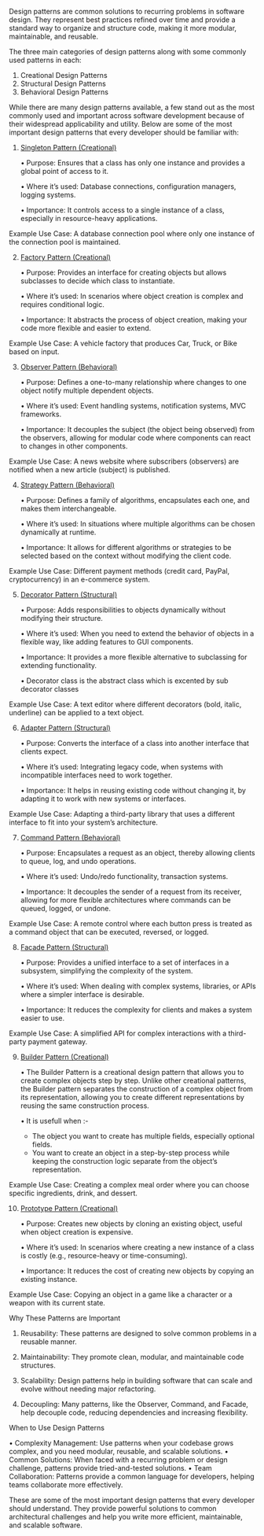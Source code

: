 Design patterns are common solutions to recurring problems in software design. They represent best practices refined over time and provide a standard way to organize and structure code, making it more modular, maintainable, and reusable.

The three main categories of design patterns along with some commonly used patterns in each:

1. Creational Design Patterns
2. Structural Design Patterns
3. Behavioral Design Patterns

While there are many design patterns available, a few stand out as the most commonly used and important across software development because of their widespread applicability and utility. Below are some of the most important design patterns that every developer should be familiar with:

1. [Singleton Pattern (Creational)](https://github.com/Abhinav-gupta103/DesignPatterns-in-java/tree/main/Singelton)

   • Purpose: Ensures that a class has only one instance and provides a global point of access to it.

   • Where it’s used: Database connections, configuration managers, logging systems.

   • Importance: It controls access to a single instance of a class, especially in resource-heavy applications.

Example Use Case: A database connection pool where only one instance of the connection pool is maintained.

2. [Factory Pattern (Creational)](https://github.com/Abhinav-gupta103/DesignPatterns-in-java/tree/main/Factory_Design)

   • Purpose: Provides an interface for creating objects but allows subclasses to decide which class to instantiate.

   • Where it’s used: In scenarios where object creation is complex and requires conditional logic.

   • Importance: It abstracts the process of object creation, making your code more flexible and easier to extend.

Example Use Case: A vehicle factory that produces Car, Truck, or Bike based on input.

3. [Observer Pattern (Behavioral)](https://github.com/Abhinav-gupta103/DesignPatterns-in-java/tree/main/Observer_Pattern)

   • Purpose: Defines a one-to-many relationship where changes to one object notify multiple dependent objects.

   • Where it’s used: Event handling systems, notification systems, MVC frameworks.

   • Importance: It decouples the subject (the object being observed) from the observers, allowing for modular code where components can react to changes in other components.

Example Use Case: A news website where subscribers (observers) are notified when a new article (subject) is published.

4. [Strategy Pattern (Behavioral)](https://github.com/Abhinav-gupta103/DesignPatterns-in-java/tree/main/StrategyPattern)

   • Purpose: Defines a family of algorithms, encapsulates each one, and makes them interchangeable.

   • Where it’s used: In situations where multiple algorithms can be chosen dynamically at runtime.

   • Importance: It allows for different algorithms or strategies to be selected based on the context without modifying the client code.

Example Use Case: Different payment methods (credit card, PayPal, cryptocurrency) in an e-commerce system.

5. [Decorator Pattern (Structural)](https://github.com/Abhinav-gupta103/DesignPatterns-in-java/tree/main/Decorator_Pattern)

   • Purpose: Adds responsibilities to objects dynamically without modifying their structure.

   • Where it’s used: When you need to extend the behavior of objects in a flexible way, like adding features to GUI components.

   • Importance: It provides a more flexible alternative to subclassing for extending functionality.

   • Decorator class is the abstract class which is excented by sub decorator classes

Example Use Case: A text editor where different decorators (bold, italic, underline) can be applied to a text object.

6. [Adapter Pattern (Structural)](https://github.com/Abhinav-gupta103/DesignPatterns-in-java/tree/main/Adapter_Pattern)

   • Purpose: Converts the interface of a class into another interface that clients expect.

   • Where it’s used: Integrating legacy code, when systems with incompatible interfaces need to work together.

   • Importance: It helps in reusing existing code without changing it, by adapting it to work with new systems or interfaces.

Example Use Case: Adapting a third-party library that uses a different interface to fit into your system’s architecture.

7. [Command Pattern (Behavioral)](https://github.com/Abhinav-gupta103/DesignPatterns-in-java/tree/main/Command_Pattern)

   • Purpose: Encapsulates a request as an object, thereby allowing clients to queue, log, and undo operations.

   • Where it’s used: Undo/redo functionality, transaction systems.

   • Importance: It decouples the sender of a request from its receiver, allowing for more flexible architectures where commands can be queued, logged, or undone.

Example Use Case: A remote control where each button press is treated as a command object that can be executed, reversed, or logged.

8. [Facade Pattern (Structural)](https://github.com/Abhinav-gupta103/DesignPatterns-in-java/tree/main/Facade_Pattern)

   • Purpose: Provides a unified interface to a set of interfaces in a subsystem, simplifying the complexity of the system.

   • Where it’s used: When dealing with complex systems, libraries, or APIs where a simpler interface is desirable.

   • Importance: It reduces the complexity for clients and makes a system easier to use.

Example Use Case: A simplified API for complex interactions with a third-party payment gateway.

9. [Builder Pattern (Creational)](https://github.com/Abhinav-gupta103/DesignPatterns-in-java/tree/main/Builder_Pattern)

   • The Builder Pattern is a creational design pattern that allows you to create complex objects step by step. Unlike other creational patterns, the Builder pattern separates the construction of a complex object from its representation, allowing you to create different representations by reusing the same construction process.

   • It is usefull when :-

   - The object you want to create has multiple fields, especially optional fields.
   - You want to create an object in a step-by-step process while keeping the construction logic separate from the object’s representation.

Example Use Case: Creating a complex meal order where you can choose specific ingredients, drink, and dessert.

10. [Prototype Pattern (Creational)](https://github.com/Abhinav-gupta103/DesignPatterns-in-java/tree/main/Prototype_Pattern)

    • Purpose: Creates new objects by cloning an existing object, useful when object creation is expensive.

    • Where it’s used: In scenarios where creating a new instance of a class is costly (e.g., resource-heavy or time-consuming).

    • Importance: It reduces the cost of creating new objects by copying an existing instance.

Example Use Case: Copying an object in a game like a character or a weapon with its current state.

Why These Patterns are Important

1.  Reusability: These patterns are designed to solve common problems in a reusable manner.

2.  Maintainability: They promote clean, modular, and maintainable code structures.

3.  Scalability: Design patterns help in building software that can scale and evolve without needing major refactoring.

4.  Decoupling: Many patterns, like the Observer, Command, and Facade, help decouple code, reducing dependencies and increasing flexibility.

When to Use Design Patterns

• Complexity Management: Use patterns when your codebase grows complex, and you need modular, reusable, and scalable solutions.
• Common Solutions: When faced with a recurring problem or design challenge, patterns provide tried-and-tested solutions.
• Team Collaboration: Patterns provide a common language for developers, helping teams collaborate more effectively.

These are some of the most important design patterns that every developer should understand. They provide powerful solutions to common architectural challenges and help you write more efficient, maintainable, and scalable software.
